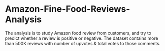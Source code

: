 # Amazon-Fine-Food-Reviews-Analysis
The analysis is to study Amazon food review from customers, and try to predict whether a review is positive or negative. The dataset contains more than 500K reviews with number of upvotes &amp; total votes to those comments.
